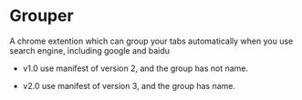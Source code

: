 # Grouper
A chrome extention which can group your tabs automatically when you use search engine, including google and baidu

* v1.0 use manifest of version 2, and the group has not name.

* v2.0 use manifest of version 3, and the group has name.
